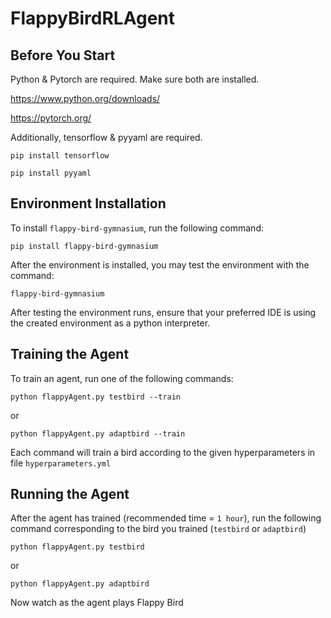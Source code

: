 # FlappyBirdRLAgent

## Before You Start
Python & Pytorch are required. Make sure both are installed.

https://www.python.org/downloads/

https://pytorch.org/

Additionally, tensorflow & pyyaml are required.

    pip install tensorflow

    pip install pyyaml

## Environment Installation
To install `flappy-bird-gymnasium`, run the following command:

    pip install flappy-bird-gymnasium

After the environment is installed, you may test the environment with the command:

    flappy-bird-gymnasium

After testing the environment runs, ensure that your preferred IDE is using the created environment as a python interpreter.

## Training the Agent
To train an agent, run one of the following commands:

    python flappyAgent.py testbird --train

or

    python flappyAgent.py adaptbird --train

Each command will train a bird according to the given hyperparameters in file `hyperparameters.yml`

## Running the Agent
After the agent has trained (recommended time = `1 hour`), run the following command corresponding
to the bird you trained (`testbird` or `adaptbird`)

    python flappyAgent.py testbird

or

    python flappyAgent.py adaptbird

Now watch as the agent plays Flappy Bird

